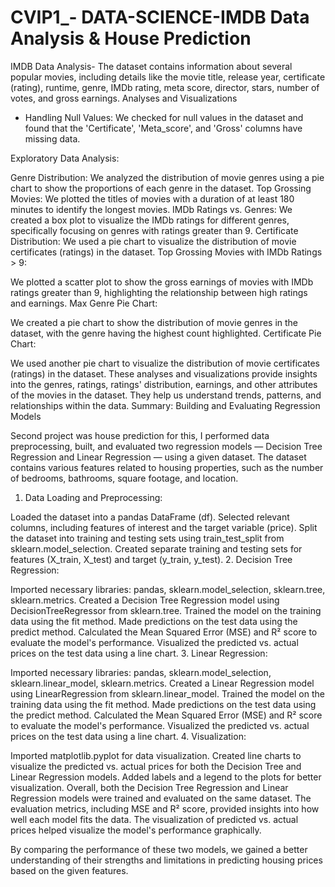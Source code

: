 # CVIP1_- DATA-SCIENCE-IMDB Data Analysis & House Prediction 

IMDB Data Analysis- The dataset contains information about several popular movies, including details like the movie title, release year, certificate (rating), runtime, genre, IMDb rating, meta score, director, stars, number of votes, and gross earnings. Analyses and Visualizations
- Handling Null Values: We checked for null values in the dataset and found that the 'Certificate', 'Meta_score', and 'Gross' columns have missing data.

Exploratory Data Analysis:

Genre Distribution: We analyzed the distribution of movie genres using a pie chart to show the proportions of each genre in the dataset. Top Grossing Movies: We plotted the titles of movies with a duration of at least 180 minutes to identify the longest movies. IMDb Ratings vs. Genres: We created a box plot to visualize the IMDb ratings for different genres, specifically focusing on genres with ratings greater than 9. Certificate Distribution: We used a pie chart to visualize the distribution of movie certificates (ratings) in the dataset. Top Grossing Movies with IMDb Ratings > 9:

We plotted a scatter plot to show the gross earnings of movies with IMDb ratings greater than 9, highlighting the relationship between high ratings and earnings. Max Genre Pie Chart:

We created a pie chart to show the distribution of movie genres in the dataset, with the genre having the highest count highlighted. Certificate Pie Chart:

We used another pie chart to visualize the distribution of movie certificates (ratings) in the dataset. These analyses and visualizations provide insights into the genres, ratings, ratings' distribution, earnings, and other attributes of the movies in the dataset. They help us understand trends, patterns, and relationships within the data.
Summary: Building and Evaluating Regression Models


Second project was house prediction for this, I performed data preprocessing, built, and evaluated two regression models — Decision Tree Regression and Linear Regression — using a given dataset. The dataset contains various features related to housing properties, such as the number of bedrooms, bathrooms, square footage, and location.
1. Data Loading and Preprocessing:

Loaded the dataset into a pandas DataFrame (df).
Selected relevant columns, including features of interest and the target variable (price).
Split the dataset into training and testing sets using train_test_split from sklearn.model_selection.
Created separate training and testing sets for features (X_train, X_test) and target (y_train, y_test).
2. Decision Tree Regression:

Imported necessary libraries: pandas, sklearn.model_selection, sklearn.tree, sklearn.metrics.
Created a Decision Tree Regression model using DecisionTreeRegressor from sklearn.tree.
Trained the model on the training data using the fit method.
Made predictions on the test data using the predict method.
Calculated the Mean Squared Error (MSE) and R² score to evaluate the model's performance.
Visualized the predicted vs. actual prices on the test data using a line chart.
3. Linear Regression:

Imported necessary libraries: pandas, sklearn.model_selection, sklearn.linear_model, sklearn.metrics.
Created a Linear Regression model using LinearRegression from sklearn.linear_model.
Trained the model on the training data using the fit method.
Made predictions on the test data using the predict method.
Calculated the Mean Squared Error (MSE) and R² score to evaluate the model's performance.
Visualized the predicted vs. actual prices on the test data using a line chart.
4. Visualization:

Imported matplotlib.pyplot for data visualization.
Created line charts to visualize the predicted vs. actual prices for both the Decision Tree and Linear Regression models.
Added labels and a legend to the plots for better visualization.
Overall, both the Decision Tree Regression and Linear Regression models were trained and evaluated on the same dataset. The evaluation metrics, including MSE and R² score, provided insights into how well each model fits the data. The visualization of predicted vs. actual prices helped visualize the model's performance graphically.

By comparing the performance of these two models, we gained a better understanding of their strengths and limitations in predicting housing prices based on the given features.
